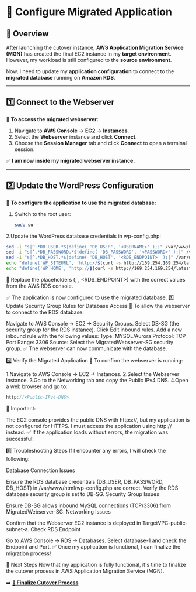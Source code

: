 # **🔧 Configure Migrated Application**

## **📌 Overview**
After launching the cutover instance, **AWS Application Migration Service (MGN)** has created the final EC2 instance in my **target environment**.  
However, my workload is still configured to the **source environment**.  

Now, I need to update my **application configuration** to connect to the **migrated database** running on **Amazon RDS**.

---

## **1️⃣ Connect to the Webserver**
📌 **To access the migrated webserver:**
1. Navigate to **AWS Console** → **EC2** → **Instances**.
2. Select the **Webserver** instance and click **Connect**.
3. Choose the **Session Manager** tab and click **Connect** to open a terminal session.

✅ **I am now inside my migrated webserver instance.**

---

## **2️⃣ Update the WordPress Configuration**
📌 **To configure the application to use the migrated database:**
1. Switch to the root user:
   ```bash
   sudo su -

2.Update the WordPress database credentials in wp-config.php:
```bash
sed -i "s|^.*DB_USER.*$|define( 'DB_USER', '<USERNAME>' );|" /var/www/html/wp-config.php
sed -i "s|^.*DB_PASSWORD.*$|define( 'DB_PASSWORD', '<PASSWORD>' );|" /var/www/html/wp-config.php
sed -i "s|^.*DB_HOST.*$|define( 'DB_HOST', '<RDS_ENDPOINT>' );|" /var/www/html/wp-config.php
echo "define('WP_SITEURL', 'http://$(curl -s http://169.254.169.254/latest/meta-data/public-hostname)');" >> /var/www/html/wp-config.php
echo "define('WP_HOME', 'http://$(curl -s http://169.254.169.254/latest/meta-data/public-hostname)');" >> /var/www/html/wp-config.php
```
📌 Replace the placeholders (<USERNAME>, <PASSWORD>, <RDS_ENDPOINT>) with the correct values from the AWS RDS console.

✅ The application is now configured to use the migrated database.
3️⃣ Update Security Group Rules for Database Access
📌 To allow the webserver to connect to the RDS database:

Navigate to AWS Console → EC2 → Security Groups.
Select DB-SG (the security group for the RDS instance).
Click Edit inbound rules.
Add a new inbound rule with the following values:
Type: MYSQL/Aurora
Protocol: TCP
Port Range: 3306
Source: Select the MigratedWebserver-SG security group.
✅ The webserver can now communicate with the database.

4️⃣ Verify the Migrated Application
📌 To confirm the webserver is running:

1.Navigate to AWS Console → EC2 → Instances.
2.Select the Webserver instance.
3.Go to the Networking tab and copy the Public IPv4 DNS.
4.Open a web browser and go to:
```cpp
http://<Public-IPv4-DNS>
```
🚨 Important:

The EC2 console provides the public DNS with https://, but my application is not configured for HTTPS.
I must access the application using http:// instead.
✅ If the application loads without errors, the migration was successful!

5️⃣ Troubleshooting Steps
If I encounter any errors, I will check the following:

Database Connection Issues

Ensure the RDS database credentials (DB_USER, DB_PASSWORD, DB_HOST) in /var/www/html/wp-config.php are correct.
Verify the RDS database security group is set to DB-SG.
Security Group Issues

Ensure DB-SG allows inbound MySQL connections (TCP/3306) from MigratedWebserver-SG.
Networking Issues

Confirm that the Webserver EC2 instance is deployed in TargetVPC-public-subnet-a.
Check RDS Endpoint

Go to AWS Console → RDS → Databases.
Select database-1 and check the Endpoint and Port.
✅ Once my application is functional, I can finalize the migration process!

🎯 Next Steps
Now that my application is fully functional, it's time to finalize the cutover process in AWS Application Migration Service (MGN).

➡️ **[🚀 Finalize Cutover Process](./finalize-cutover.md)**
